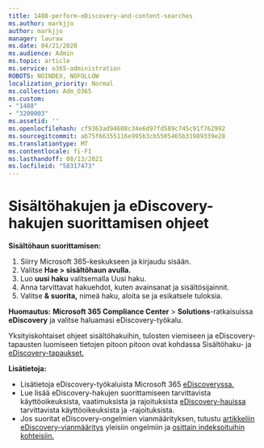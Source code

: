 ```yaml
---
title: 1488-perform-eDiscovery-and-content-searches
ms.author: markjjo
author: markjjo
manager: lauraw
ms.date: 04/21/2020
ms.audience: Admin
ms.topic: article
ms.service: o365-administration
ROBOTS: NOINDEX, NOFOLLOW
localization_priority: Normal
ms.collection: Adm_O365
ms.custom:
- "1488"
- "3200003"
ms.assetid: ''
ms.openlocfilehash: cf9363ad94608c34e6d97fd589c745c91f762992
ms.sourcegitcommit: ab75f66355116e995b3cb5505465b31989339e28
ms.translationtype: MT
ms.contentlocale: fi-FI
ms.lasthandoff: 08/13/2021
ms.locfileid: "58317473"
---
```

# <a name="how-to-perform-content-searches-and-ediscovery-searches"></a>Sisältöhakujen ja eDiscovery-hakujen suorittamisen ohjeet

**Sisältöhaun suorittamisen:**

1. Siirry Microsoft 365-keskukseen ja kirjaudu sisään.
2. Valitse **Hae > sisältöhaun avulla.**
3. Luo **uusi haku** valitsemalla Uusi haku.
4. Anna tarvittavat hakuehdot, kuten avainsanat ja sisältösijainnit.
5. Valitse **& suorita,** nimeä haku, aloita se ja esikatsele tuloksia.

**Huomautus:** **Microsoft 365 Compliance Center**  >  **Solutions**-ratkaisuissa **eDiscovery** ja valitse haluamasi eDiscovery-työkalu.

Yksityiskohtaiset ohjeet sisältöhakuihin, tulosten viemiseen ja eDiscovery-tapausten [](https://docs.microsoft.com/microsoft-365/compliance/content-search) luomiseen tietojen pitoon pitoon ovat kohdassa Sisältöhaku- ja [eDiscovery-tapaukset.](https://docs.microsoft.com/microsoft-365/compliance/ediscovery-cases)

**Lisätietoja:**

- Lisätietoja eDiscovery-työkaluista Microsoft 365 [eDiscoveryssa.](https://docs.microsoft.com/microsoft-365/compliance/ediscovery)
- Lue lisää eDiscovery-hakujen suorittamiseen tarvittavista käyttöoikeuksista, vaatimuksista ja rajoituksista [eDiscovery-hauissa](https://docs.microsoft.com/microsoft-365/compliance/assign-ediscovery-permissions) tarvittavista käyttöoikeuksista ja -rajoituksista. [](https://docs.microsoft.com/microsoft-365/compliance/limits-for-content-search)
- Jos suoritat eDiscovery-ongelmien vianmäärityksen, tutustu [artikkeliin eDiscovery-vianmääritys](https://docs.microsoft.com/microsoft-365/compliance/ediscovery-troubleshooting-common-issues) yleisiin ongelmiin ja [osittain indeksoituihin kohteisiin.](https://docs.microsoft.com/microsoft-365/compliance/investigating-partially-indexed-items-in-ediscovery)

